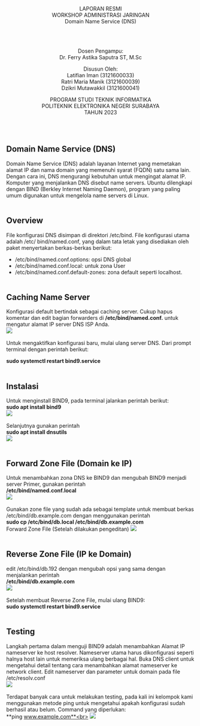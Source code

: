 <p align = center>
LAPORAN RESMI <br>
WORKSHOP ADMINISTRASI JARINGAN <br>
Domain Name Service (DNS) <br>

<br><br>
<p align=center>
Dosen Pengampu:<br>
Dr. Ferry Astika Saputra ST, M.Sc	

<p align=center>
Disusun Oleh:<br>
Latifian Iman (3121600033) <br>
Ratri Maria Manik (3121600039) <br>
Dzikri Mutawakkil (3121600041) <br>

<p align=center>
PROGRAM STUDI TEKNIK INFORMATIKA<br>
POLITEKNIK ELEKTRONIKA NEGERI SURABAYA<br>
TAHUN 2023
</p>
<br><br>

## Domain Name Service (DNS) <br>
Domain Name Service (DNS) adalah layanan Internet yang memetakan alamat IP dan nama domain yang memenuhi syarat (FQDN) satu sama lain. Dengan cara ini, DNS mengurangi kebutuhan untuk mengingat alamat IP. Komputer yang menjalankan DNS disebut name servers. Ubuntu dilengkapi dengan BIND (Berkley Internet Naming Daemon), program yang paling umum digunakan untuk mengelola name servers di Linux.<br><br>

## Overview <br>
File konfigurasi DNS disimpan di direktori /etc/bind. File konfigurasi utama adalah /etc/ bind/named.conf, yang dalam tata letak yang disediakan oleh paket menyertakan berkas-berkas berikut:<br>

- /etc/bind/named.conf.options: opsi DNS global
- /etc/bind/named.conf.local: untuk zona User
- /etc/bind/named.conf.default-zones: zona default seperti localhost.<br><br>

## Caching Name Server<br>
Konfigurasi default bertindak sebagai caching server. Cukup hapus komentar dan edit bagian forwarders di **/etc/bind/named.conf.** untuk mengatur alamat IP server DNS ISP Anda.<br>
![](konjar/named.conf.options.png)<br><br>
Untuk mengaktifkan konfigurasi baru, mulai ulang server DNS. Dari prompt terminal dengan perintah berikut:<br>

**sudo systemctl restart bind9.service**<br><br>

## Instalasi
Untuk menginstall BIND9, pada terminal jalankan perintah berikut:<br>
**sudo apt install bind9**<br>
![](konjar/Install_Bind9.png)<br><br>
Selanjutnya gunakan perintah<br>
**sudo apt install dnsutils**<br>
![](konjar/Install_DNS_Utils.png)<br><br>

## Forward Zone File (Domain ke IP)<br>
Untuk menambahkan zona DNS ke BIND9 dan mengubah BIND9 menjadi server Primer, gunakan perintah <br>
**/etc/bind/named.conf.local**<br>
![](konjar/named.conf.local.png)<br><br>
Gunakan zone file yang sudah ada sebagai template untuk membuat berkas /etc/bind/db.example.com dengan menggunakan perintah <br>
**sudo cp /etc/bind/db.local /etc/bind/db.example.com**<br>
Forward Zone File (Setelah dilakukan pengeditan)
![](konjar/ubahdb.domain.png)<br><br>

## Reverse Zone File (IP ke Domain)
edit /etc/bind/db.192 dengan mengubah opsi yang sama dengan menjalankan perintah <br>
**/etc/bind/db.example.com**<br>
![](konjar/ubahdb.ip.png)<br><br>
Setelah membuat Reverse Zone File, mulai ulang BIND9:<br>
**sudo systemctl restart bind9.service**<br><br>

## Testing
Langkah pertama dalam menguji BIND9 adalah menambahkan Alamat IP nameserver ke host resolver. Nameserver utama harus dikonfigurasi seperti halnya host lain untuk memeriksa ulang berbagai hal. Buka DNS client untuk mengetahui detail tentang cara menambahkan alamat nameserver ke network client. Edit nameserver dan parameter untuk domain pada file /etc/resolv.conf<br>
![](konjar/testing.png)<br><br>
Terdapat banyak cara untuk melakukan testing, pada kali ini kelompok kami menggunakan metode ping untuk mengetahui apakah konfigurasi sudah berhasil atau belum. Command yang diperlukan:<br>
**ping www.example.com**<br>
![](konjar/Cobaping.png)<br><br>

